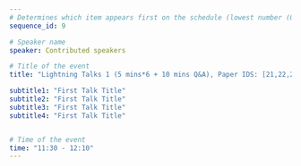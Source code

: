 ```yaml
---
# Determines which item appears first on the schedule (lowest number (0) appears first)
sequence_id: 9

# Speaker name
speaker: Contributed speakers

# Title of the event
title: "Lightning Talks 1 (5 mins*6 + 10 mins Q&A), Paper IDS: [21,22,28,13,14,29]"

subtitle1: "First Talk Title"
subtitle2: "First Talk Title"
subtitle3: "First Talk Title"
subtitle4: "First Talk Title"


# Time of the event
time: "11:30 - 12:10"
---
```

